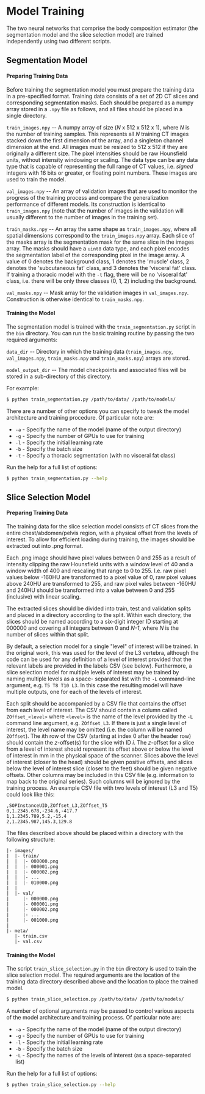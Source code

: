 # Model Training

The two neural networks that comprise the body composition estimator (the
segmentation model and the slice selection model) are trained independently
using two different scripts.

## Segmentation Model

#### Preparing Training Data

Before training the segmentation model you must prepare the training data in a
pre-specified format. Training data consists of a set of 2D CT slices and
corresponding segmentation masks. Each should be prepared as a numpy array
stored in a `.npy` file as follows, and all files should be placed in a single
directory.

`train_images.npy` -- A numpy array of size (*N* x 512 x 512 x 1), where *N* is
the number of training samples. This represents all *N* training CT images
stacked down the first dimension of the array, and a singleton channel
dimension at the end. All images must be resized to 512 x 512 if they are
originally a different size. The pixel intensities should be raw Hounsfield
units, without intensity windowing or scaling. The data type can be any data
type that is capable of representing the full range of CT values, i.e. *signed*
integers with 16 bits or greater, or floating point numbers. These images are
used to train the model.

`val_images.npy` -- An array of validation images that are used to monitor the
progress of the training process and compare the generalization performance of
different models. Its construction is identical to `train_images.npy` (note
that the number of images in the validation will usually different to the
number of images in the training set).

`train_masks.npy` -- An array the same shape as `train_images.npy`, where all
spatial dimensions correspond to the `train_images.npy` array. Each slice of
the masks array is the segmentation mask for the same slice in the images
array. The masks should have a `uint8` data type, and each pixel encodes the
segmentation label of the corresponding pixel in the image array. A value of 0
denotes the background class, 1 denotes the 'muscle' class, 2 denotes the
'subcutaneous fat' class, and 3 denotes the 'visceral fat' class. If training a
thoracic model with the `-t` flag, there will be no 'visceral fat' class, i.e.
there will be only three classes (0, 1, 2) including the background.

`val_masks.npy` -- Mask array for the validation images in `val_images.npy`.
Construction is otherwise identical to `train_masks.npy`.

#### Training the Model

The segmentation model is trained with the `train_segmentation.py` script in
the `bin` directory. You can run the basic training routine by passing the two
required arguments:

`data_dir` -- Directory in which the training data (`train_images.npy`,
`val_images.npy`, `train_masks.npy` and `train_masks.npy`) arrays are stored.

`model_output_dir` -- The model checkpoints and associated files will be stored
in a sub-directory of this directory.

For example:

```bash
$ python train_segmentation.py /path/to/data/ /path/to/models/
```

There are a number of other options you can specify to tweak the model
architecture and training procedure. Of particular note are:

* `-a` - Specify the name of the model (name of the output directory)
* `-g` - Specify the number of GPUs to use for training
* `-l` - Specify the initial learning rate
* `-b` - Specify the batch size
* `-t` - Specify a thoracic segmentation (with no visceral fat class)

Run the help for a full list of options:

```bash
$ python train_segmentation.py --help
```


## Slice Selection Model

#### Preparing Training Data

The training data for the slice selection model consists of CT slices from the
entire chest/abdomen/pelvis region, with a physical offset from the levels of
interest.  To allow for efficient loading during training, the images should be
extracted out into .png format.

Each .png image should have pixel values between 0 and 255 as a result of
intensity clipping the raw Hounsfield units with a window level of 40 and a
window width of 400 and rescaling that range to 0 to 255. I.e. raw pixel values
below -160HU are transformed to a pixel value of 0, raw pixel values above
240HU are transformed to 255, and raw pixel vales between -160HU and 240HU
should be transformed into a value between 0 and 255 (inclusive) with linear
scaling.

The extracted slices should be divided into train, test and validation splits
and placed in a directory according to the split. Within each directory, the
slices should be named according to a six-digit integer ID starting at 000000
and covering all integers between 0 and *N-1*, where *N* is the number of slices
within that split.

By default, a selection model for a single "level" of interest will be trained.
In the original work, this was used for the level of the L3 vertebra, although
the code can be used for any definition of a level of interest provided that
the relevant labels are provided in the labels CSV (see below). Furthermore, a
slice selection model for multiple levels of interest may be trained by naming
multiple levels as a space- separated list with the `-L` command-line argument,
e.g. `T5 T8 T10 L3`. In this case the resulting model will have multiple
outputs, one for each of the levels of interest.

Each split should be accompanied by a CSV file that contains the offset from
each level of interest. The CSV should contain a column called
`ZOffset_<level>` where `<level>` is the name of the level provided by the `-L`
command line argument, e.g. `ZOffset_L3`. If there is just a single level of
interest, the level name may be omitted (i.e. the column will be named
`ZOffset`). The *i*th row of the CSV (starting at index 0 after the header row)
should contain the *z*-offset(s) for the slice with ID *i*. The *z*-offset for
a slice from a level of interest should represent its offset above or below the
level of interest in mm in the physical space of the scanner. Slices above the
level of interest (closer to the head) should be given positive offsets, and
slices below the level of interest slice (closer to the feet) should be given
negative offsets.  Other columns may be included in this CSV file (e.g.
information to map back to the original series). Such columns will be ignored
by the training process. An example CSV file with two levels of interest (L3
and T5) could look like this:

```
,SOPInstanceUID,ZOffset_L3,ZOffset_T5
0,1.2345.678,-234.6,-417.7
1,1.2345.789,5.2,-15.4
2,1.2345.987,145.3,129.8
```

The files described above should be placed within a directory with the
following structure:


```
|- images/
|  |- train/
|  |  |- 000000.png
|  |  |- 000001.png
|  |  |- 000002.png
|  |  |- ...
|  |  |- 010000.png
|  |
|  |- val/
|     |- 000000.png
|     |- 000001.png
|     |- 000002.png
|     |- ...
|     |- 001000.png
|
|- meta/
   |- train.csv
   |- val.csv

```


#### Training the Model

The script `train_slice_selection.py` in the `bin` directory is used to train
the slice selection model. The required arguments are the location of the
training data directory described above and the location to place the trained
model.

```bash
$ python train_slice_selection.py /path/to/data/ /path/to/models/
```

A number of optional arguments may be passed to control various aspects of the
model architecture and training process. Of particular note are:

* `-a` - Specify the name of the model (name of the output directory)
* `-g` - Specify the number of GPUs to use for training
* `-l` - Specify the initial learning rate
* `-b` - Specify the batch size
* `-L` - Specify the names of the levels of interest (as a space-separated list)


Run the help for a full list of options:

```bash
$ python train_slice_selection.py --help
```
